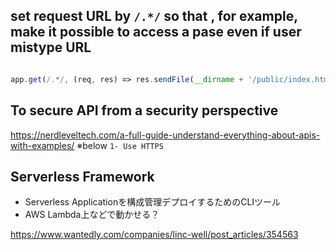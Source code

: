## set request URL by `/.*/` so that , for example, make it possible to access a pase even if user mistype URL

``` js

app.get(/.*/, (req, res) => res.sendFile(__dirname + '/public/index.html'));

```

## To secure API from a security perspective

https://nerdleveltech.com/a-full-guide-understand-everything-about-apis-with-examples/
※below `1- Use HTTPS`

## Serverless Framework

- Serverless Applicationを構成管理デプロイするためのCLIツール
- AWS Lambda上などで動かせる？

https://www.wantedly.com/companies/linc-well/post_articles/354563